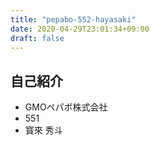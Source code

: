 ```yaml
---
title: "pepabo-552-hayasaki"
date: 2020-04-29T23:01:34+09:00
draft: false
---
```


## 自己紹介
- GMOペパボ株式会社
- 551
- 寳來 秀斗
